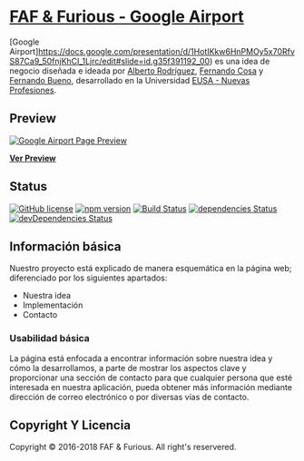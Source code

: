 # [FAF & Furious - Google Airport](https://startbootstrap.com/template-overviews/grayscale/)

[Google Airport]https://docs.google.com/presentation/d/1HotIKkw6HnPMOy5x70RfvS87Ca9_50fnjKhCI_1Ljrc/edit#slide=id.g35f391192_00) es una idea de negocio diseñada e ideada por [Alberto Rodríguez](https://es.linkedin.com/in/alberto-rodr%C3%ADguez-granados-a024ba13b), [Fernando Cosa](https://es.linkedin.com/in/fernando-cosa-romero-9855ab132) y [Fernando Bueno](https://es.linkedin.com/in/fernando-bueno-romero-9796b011a), desarrollado en la Universidad [EUSA - Nuevas Profesiones](https://www.eusa.es/).

## Preview

[![Google Airport Page Preview](https://pbs.twimg.com/media/DpFEC9BXgAEcUf1.jpg:large)](https://plus.google.com/u/0/photos/photo/110373858294307635009/6610390921524445250?authkey=COa9we-Hhc-cygE)

**[Ver Preview](https://blackrockdigital.github.io/startbootstrap-grayscale/)**

## Status

[![GitHub license](https://img.shields.io/badge/license-MIT-blue.svg)](https://raw.githubusercontent.com/BlackrockDigital/startbootstrap-grayscale/master/LICENSE)
[![npm version](https://img.shields.io/npm/v/startbootstrap-grayscale.svg)](https://www.npmjs.com/package/startbootstrap-grayscale)
[![Build Status](https://travis-ci.org/BlackrockDigital/startbootstrap-grayscale.svg?branch=master)](https://travis-ci.org/BlackrockDigital/startbootstrap-grayscale)
[![dependencies Status](https://david-dm.org/BlackrockDigital/startbootstrap-grayscale/status.svg)](https://david-dm.org/BlackrockDigital/startbootstrap-grayscale)
[![devDependencies Status](https://david-dm.org/BlackrockDigital/startbootstrap-grayscale/dev-status.svg)](https://david-dm.org/BlackrockDigital/startbootstrap-grayscale?type=dev)

## Información básica

Nuestro proyecto está explicado de manera esquemática en la página web; diferenciado por los siguientes apartados:
* Nuestra idea
* Implementación
* Contacto

### Usabilidad básica

La página está enfocada a encontrar información sobre nuestra idea y cómo la desarrollamos, a parte de mostrar los aspectos clave y proporcionar una sección de contacto para que cualquier persona que esté interesada en nuestra aplicación, pueda obtener más información mediante dirección de correo electrónico o por diversas vías de contacto.

## Copyright Y Licencia

Copyright © 2016-2018 FAF & Furious. All right's reservered.
